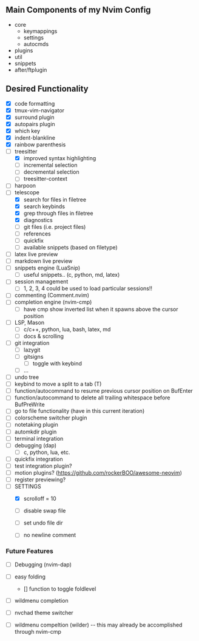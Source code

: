 ## Main Components of my Nvim Config
* core
    * keymappings
    * settings
    * autocmds
* plugins
* util
* snippets
* after/ftplugin


## Desired Functionality
- [x] code formatting
- [x] tmux-vim-navigator
- [x] surround plugin
- [x] autopairs plugin
- [x] which key
- [x] indent-blankline
- [x] rainbow parenthesis
- [ ] treesitter
    - [x] improved syntax highlighting
    - [ ] incremental selection
    - [ ] decremental selection
    - [ ] treesitter-context
- [ ] harpoon
- [ ] telescope
    - [x] search for files in filetree
    - [x] search keybinds
    - [x] grep through files in filetree
    - [x] diagnostics
    - [ ] git files (i.e. project files)
    - [ ] references
    - [ ] quickfix
    - [ ] available snippets (based on filetype)
- [ ] latex live preview
- [ ] markdown live preview
- [ ] snippets engine (LuaSnip)
    - [ ] useful snippets.. (c, python, md, latex)
- [ ] session management
    - [ ] 1, 2, 3, 4 could be used to load particular sessions!!
- [ ] commenting (Comment.nvim)
- [ ] completion engine (nvim-cmp)
    - [ ] have cmp show inverted list when it spawns above the cursor position
- [ ] LSP, Mason
    - [ ] c/c++, python, lua, bash, latex, md
    - [ ] docs & scrolling
- [ ] git integration
    - [ ] lazygit
    - [ ] gitsigns
        - [ ] toggle with keybind
    - [ ] ...
- [ ] undo tree
- [ ] keybind to move a split to a tab (<C-w>T)
- [ ] function/autocommand to resume previous cursor position on BufEnter
- [ ] function/autocommand to delete all trailing whitespace before BufPreWrite
- [ ] go to file functionality (have in this current iteration)
- [ ] colorscheme switcher plugin
- [ ] notetaking plugin
- [ ] automkdir plugin
- [ ] terminal integration
- [ ] debugging (dap)
    - [ ] c, python, lua, etc.
- [ ] quickfix integration
- [ ] test integration plugin?
- [ ] motion plugins? (https://github.com/rockerBOO/awesome-neovim)
- [ ] register previewing?
- [ ] SETTINGS
    - [x] scrolloff = 10
    - [ ] disable swap file
    - [ ] set undo file dir
    - [ ] no newline comment


### Future Features
- [ ] Debugging (nvim-dap)
- [ ] easy folding
    - [] function to toggle foldlevel
- [ ] wildmenu completion
- [ ] nvchad theme switcher
- [ ] wildmenu compeltion (wilder) -- this may already be accomplished through nvim-cmp

